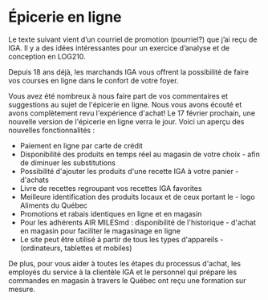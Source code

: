 # Épicerie en ligne
Le texte suivant vient d’un courriel de promotion (pourriel?) que j’ai reçu de IGA. Il y a des idées intéressantes pour un exercice d’analyse et de conception en LOG210.

Depuis 18 ans déjà, les marchands IGA vous offrent la possibilité de faire
vos courses en ligne dans le confort de votre foyer.

Vous avez été nombreux à nous faire part de vos commentaires et suggestions
au sujet de l'épicerie en ligne.
Nous vous avons écouté et avons complètement revu l'expérience d'achat!
Le 17 février prochain, une nouvelle version de l'épicerie en ligne verra le jour. 
Voici un aperçu des nouvelles fonctionnalités :

- Paiement en ligne par carte de crédit		
- Disponibilité des produits en temps réel au magasin de votre choix - afin de diminuer les substitutions
- Possibilité d'ajouter les produits d'une recette IGA à votre panier - d'achats
- Livre de recettes regroupant vos recettes IGA favorites
- Meilleure identification des produits locaux et de ceux portant le - logo Aliments du Québec
- Promotions et rabais identiques en ligne et en magasin
- Pour les adhérents AIR MILESmd : disponibilité de l'historique - d'achat en magasin pour faciliter le magasinage en ligne
- Le site peut être utilisé à partir de tous les types d'appareils - (ordinateurs, tablettes et mobiles)
	
De plus, pour vous aider à toutes les étapes du processus d'achat, les employés du service à la clientèle IGA et le personnel qui prépare les commandes en magasin à travers le Québec ont reçu une formation sur mesure.
